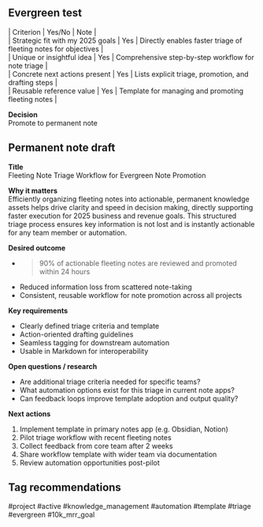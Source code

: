 ## Evergreen test  
| Criterion | Yes/No | Note |  
| Strategic fit with my 2025 goals | Yes | Directly enables faster triage of fleeting notes for objectives |  
| Unique or insightful idea | Yes | Comprehensive step-by-step workflow for note triage |  
| Concrete next actions present | Yes | Lists explicit triage, promotion, and drafting steps |  
| Reusable reference value | Yes | Template for managing and promoting fleeting notes |  

**Decision**  
Promote to permanent note

## Permanent note draft
**Title**  
Fleeting Note Triage Workflow for Evergreen Note Promotion

**Why it matters**  
Efficiently organizing fleeting notes into actionable, permanent knowledge assets helps drive clarity and speed in decision making, directly supporting faster execution for 2025 business and revenue goals. This structured triage process ensures key information is not lost and is instantly actionable for any team member or automation.

**Desired outcome**  
- > 90% of actionable fleeting notes are reviewed and promoted within 24 hours  
- Reduced information loss from scattered note-taking  
- Consistent, reusable workflow for note promotion across all projects

**Key requirements**  
- Clearly defined triage criteria and template  
- Action-oriented drafting guidelines  
- Seamless tagging for downstream automation  
- Usable in Markdown for interoperability

**Open questions / research**  
- Are additional triage criteria needed for specific teams?  
- What automation options exist for this triage in current note apps?  
- Can feedback loops improve template adoption and output quality?

**Next actions**  
1. Implement template in primary notes app (e.g. Obsidian, Notion)  
2. Pilot triage workflow with recent fleeting notes  
3. Collect feedback from core team after 2 weeks  
4. Share workflow template with wider team via documentation  
5. Review automation opportunities post-pilot

## Tag recommendations  
#project #active #knowledge_management #automation #template #triage #evergreen #10k_mrr_goal